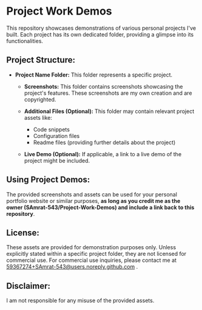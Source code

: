 # Project Work Demos

This repository showcases demonstrations of various personal projects I've built. Each project has its own dedicated folder, providing a glimpse into its functionalities.

## **Project Structure:**

* **Project Name Folder:** This folder represents a specific project.

  * **Screenshots:** This folder contains screenshots showcasing the project's features. These screenshots are my own creation and are copyrighted.

  * **Additional Files (Optional):** This folder may contain relevant project assets like:
      * Code snippets
      * Configuration files
      * Readme files (providing further details about the project)

  * **Live Demo (Optional):** If applicable, a link to a live demo of the project might be included.


## **Using Project Demos:**

The provided screenshots and assets can be used for your personal portfolio website or similar purposes, **as long as you credit me as the owner (SAmrat-543/Project-Work-Demos) and include a link back to this repository**.


## **License:**

These assets are provided for demonstration purposes only. Unless explicitly stated within a specific project folder, they are not licensed for commercial use.  For commercial use inquiries, please contact me at 59367274+SAmrat-543@users.noreply.github.com .

## **Disclaimer:**

I am not responsible for any misuse of the provided assets.
